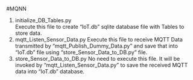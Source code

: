 #MQNN
1. initialize_DB_Tables.py  
Execute this file to create “IoT.db” sqlite database file with Tables to store data.
2. mqtt_Listen_Sensor_Data.py 
Execute this file to receive MQTT Data transmitted by “mqtt_Publish_Dummy_Data.py” 
and save that into “IoT.db” file using “store_Sensor_Data_to_DB.py” file.
3. store_Sensor_Data_to_DB.py 
No need to execute this file. It will be invoked 
by “mqtt_Listen_Sensor_Data.py” to save the received MQTT data into “IoT.db” database.
